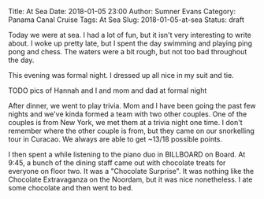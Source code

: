 Title: At Sea
Date: 2018-01-05 23:00
Author: Sumner Evans
Category: Panama Canal Cruise
Tags: At Sea
Slug: 2018-01-05-at-sea
Status: draft

Today we were at sea. I had a lot of fun, but it isn't very interesting to write
about. I woke up pretty late, but I spent the day swimming and playing ping pong
and chess. The waters were a bit rough, but not too bad throughout the day.

This evening was formal night. I dressed up all nice in my suit and tie.

TODO pics of Hannah and I and mom and dad at formal night

After dinner, we went to play trivia. Mom and I have been going the past few
nights and we've kinda formed a team with two other couples. One of the couples
is from New York, we met them at a trivia night one time. I don't remember where
the other couple is from, but they came on our snorkelling tour in Curacao. We
always are able to get ~13/18 possible points.

I then spent a while listening to the piano duo in BILLBOARD on Board. At 9:45,
a bunch of the dining staff came out with chocolate treats for everyone on floor
two. It was a "Chocolate Surprise". It was nothing like the Chocolate
Extravaganza on the Noordam, but it was nice nonetheless. I ate some chocolate
and then went to bed.
